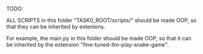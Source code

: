 TODO:

ALL SCRIPTS in this folder "TASK0_ROOT/scripts/" should be made OOP, so that they can be inherited by extenions. 

For example, the main.py in this folder should be made OOP, so that it can be inherited by the extension "fine-tuned-llm-play-snake-game".

